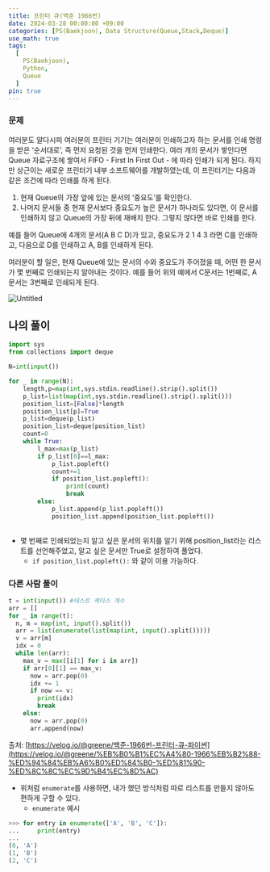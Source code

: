 ```yaml
---
title: 프린터 큐(백준 1966번)
date: 2024-03-28 00:00:00 +09:00
categories: [PS(Baekjoon), Data Structure(Queue,Stack,Deque)]
use_math: true
tags:
  [
    PS(Baekjoon),
    Python,
    Queue
  ]
pin: true
---
```


### 문제

여러분도 알다시피 여러분의 프린터 기기는 여러분이 인쇄하고자 하는 문서를 인쇄 명령을 받은 ‘순서대로’, 즉 먼저 요청된 것을 먼저 인쇄한다. 여러 개의 문서가 쌓인다면 Queue 자료구조에 쌓여서 FIFO - First In First Out - 에 따라 인쇄가 되게 된다. 하지만 상근이는 새로운 프린터기 내부 소프트웨어를 개발하였는데, 이 프린터기는 다음과 같은 조건에 따라 인쇄를 하게 된다.

1. 현재 Queue의 가장 앞에 있는 문서의 ‘중요도’를 확인한다.
2. 나머지 문서들 중 현재 문서보다 중요도가 높은 문서가 하나라도 있다면, 이 문서를 인쇄하지 않고 Queue의 가장 뒤에 재배치 한다. 그렇지 않다면 바로 인쇄를 한다.

예를 들어 Queue에 4개의 문서(A B C D)가 있고, 중요도가 2 1 4 3 라면 C를 인쇄하고, 다음으로 D를 인쇄하고 A, B를 인쇄하게 된다.

여러분이 할 일은, 현재 Queue에 있는 문서의 수와 중요도가 주어졌을 때, 어떤 한 문서가 몇 번째로 인쇄되는지 알아내는 것이다. 예를 들어 위의 예에서 C문서는 1번째로, A문서는 3번째로 인쇄되게 된다.

![Untitled](https://github.com/gihuni99/gihuni99.github.io/assets/90080065/7e51062e-ea86-4f63-8df8-55a7e6ed86b6)

## 나의 풀이

```python
import sys
from collections import deque

N=int(input())

for _ in range(N):
    length,p=map(int,sys.stdin.readline().strip().split())
    p_list=list(map(int,sys.stdin.readline().strip().split()))
    position_list=[False]*length
    position_list[p]=True
    p_list=deque(p_list)
    position_list=deque(position_list)
    count=0
    while True:
        l_max=max(p_list)
        if p_list[0]==l_max:
            p_list.popleft()
            count+=1
            if position_list.popleft():
                print(count)
                break
        else:
            p_list.append(p_list.popleft())
            position_list.append(position_list.popleft())
    
```

- 몇 번째로 인쇄되었는지 알고 싶은 문서의 위치를 알기 위해 position_list라는 리스트를 선언해주었고, 알고 싶은 문서만 True로 설정하여 풀었다.
    - `if position_list.popleft():` 와 같이 이용 가능하다.
    

### 다른 사람 풀이

```python
t = int(input()) #테스트 케이스 개수
arr = []
for _ in range(t):
  n, m = map(int, input().split())
  arr = list(enumerate(list(map(int, input().split()))))
  v = arr[m]
  idx = 0
  while len(arr):
    max_v = max([i[1] for i in arr])
    if arr[0][1] == max_v:
      now = arr.pop(0)
      idx += 1
      if now == v:
        print(idx)
        break
    else:
      now = arr.pop(0)
      arr.append(now)
```

출처: [https://velog.io/@greene/백준-1966번-프린터-큐-파이썬](https://velog.io/@greene/%EB%B0%B1%EC%A4%80-1966%EB%B2%88-%ED%94%84%EB%A6%B0%ED%84%B0-%ED%81%90-%ED%8C%8C%EC%9D%B4%EC%8D%AC)

- 위처럼 `enumerate`를 사용하면, 내가 했던 방식처럼 따로 리스트를 만들지 않아도 편하게 구할 수 있다.
    - `enumerate` 예시

```python
>>> for entry in enumerate(['A', 'B', 'C']):
...     print(entry)
...
(0, 'A')
(1, 'B')
(2, 'C')
```